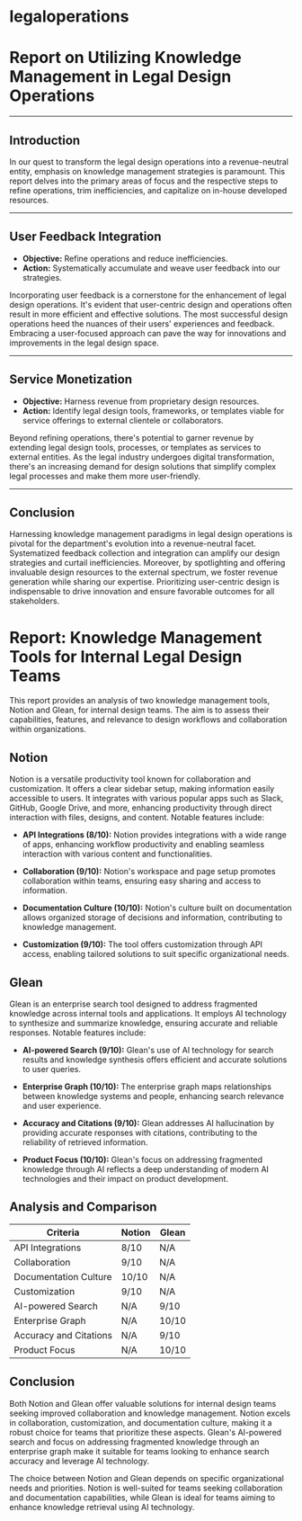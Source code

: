 # legaloperations
# Report on Utilizing Knowledge Management in Legal Design Operations

---

## Introduction

In our quest to transform the legal design operations into a revenue-neutral entity, emphasis on knowledge management strategies is paramount. This report delves into the primary areas of focus and the respective steps to refine operations, trim inefficiencies, and capitalize on in-house developed resources.

---

## User Feedback Integration

- **Objective:** Refine operations and reduce inefficiencies.
- **Action:** Systematically accumulate and weave user feedback into our strategies.

Incorporating user feedback is a cornerstone for the enhancement of legal design operations. It's evident that user-centric design and operations often result in more efficient and effective solutions. The most successful design operations heed the nuances of their users' experiences and feedback. Embracing a user-focused approach can pave the way for innovations and improvements in the legal design space.

---

## Service Monetization

- **Objective:** Harness revenue from proprietary design resources.
- **Action:** Identify legal design tools, frameworks, or templates viable for service offerings to external clientele or collaborators.

Beyond refining operations, there's potential to garner revenue by extending legal design tools, processes, or templates as services to external entities. As the legal industry undergoes digital transformation, there's an increasing demand for design solutions that simplify complex legal processes and make them more user-friendly. 

---

## Conclusion

Harnessing knowledge management paradigms in legal design operations is pivotal for the department's evolution into a revenue-neutral facet. Systematized feedback collection and integration can amplify our design strategies and curtail inefficiencies. Moreover, by spotlighting and offering invaluable design resources to the external spectrum, we foster revenue generation while sharing our expertise. Prioritizing user-centric design is indispensable to drive innovation and ensure favorable outcomes for all stakeholders.


# Report: Knowledge Management Tools for Internal Legal Design Teams

This report provides an analysis of two knowledge management tools, Notion and Glean, for internal design teams. The aim is to assess their capabilities, features, and relevance to design workflows and collaboration within organizations.

## Notion

Notion is a versatile productivity tool known for collaboration and customization. It offers a clear sidebar setup, making information easily accessible to users. It integrates with various popular apps such as Slack, GitHub, Google Drive, and more, enhancing productivity through direct interaction with files, designs, and content. Notable features include:

- **API Integrations (8/10):** Notion provides integrations with a wide range of apps, enhancing workflow productivity and enabling seamless interaction with various content and functionalities.

- **Collaboration (9/10):** Notion's workspace and page setup promotes collaboration within teams, ensuring easy sharing and access to information.

- **Documentation Culture (10/10):** Notion's culture built on documentation allows organized storage of decisions and information, contributing to knowledge management.

- **Customization (9/10):** The tool offers customization through API access, enabling tailored solutions to suit specific organizational needs.

## Glean

Glean is an enterprise search tool designed to address fragmented knowledge across internal tools and applications. It employs AI technology to synthesize and summarize knowledge, ensuring accurate and reliable responses. Notable features include:

- **AI-powered Search (9/10):** Glean's use of AI technology for search results and knowledge synthesis offers efficient and accurate solutions to user queries.

- **Enterprise Graph (10/10):** The enterprise graph maps relationships between knowledge systems and people, enhancing search relevance and user experience.

- **Accuracy and Citations (9/10):** Glean addresses AI hallucination by providing accurate responses with citations, contributing to the reliability of retrieved information.

- **Product Focus (10/10):** Glean's focus on addressing fragmented knowledge through AI reflects a deep understanding of modern AI technologies and their impact on product development.

## Analysis and Comparison

| Criteria                            | Notion  | Glean  |
|-------------------------------------|---------|--------|
| API Integrations                    | 8/10    | N/A    |
| Collaboration                       | 9/10    | N/A    |
| Documentation Culture               | 10/10   | N/A    |
| Customization                       | 9/10    | N/A    |
| AI-powered Search                   | N/A     | 9/10   |
| Enterprise Graph                    | N/A     | 10/10  |
| Accuracy and Citations              | N/A     | 9/10   |
| Product Focus                       | N/A     | 10/10  |

## Conclusion

Both Notion and Glean offer valuable solutions for internal design teams seeking improved collaboration and knowledge management. Notion excels in collaboration, customization, and documentation culture, making it a robust choice for teams that prioritize these aspects. Glean's AI-powered search and focus on addressing fragmented knowledge through an enterprise graph make it suitable for teams looking to enhance search accuracy and leverage AI technology.

The choice between Notion and Glean depends on specific organizational needs and priorities. Notion is well-suited for teams seeking collaboration and documentation capabilities, while Glean is ideal for teams aiming to enhance knowledge retrieval using AI technology.

